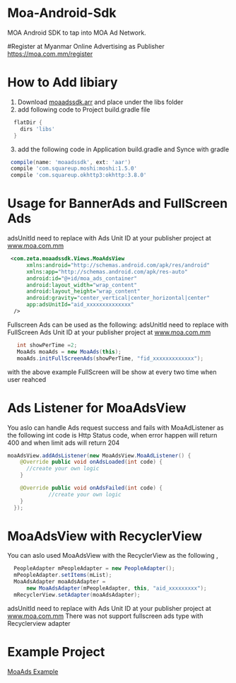 # Moa-Android-Sdk
MOA Android SDK to tap into MOA Ad Network.

#Register at Myanmar Online Advertising as Publisher
https://moa.com.mm/register

# How to Add libiary
1. Download [moaadssdk.arr](https://github.com/MyanmarOnlineAdvertising/moa-android-jdk/releases/download/v0.1/moaadssdk.aar)
 and place under the libs folder
2. add following code to Project build.gradle file
  ```groovy
    flatDir {
      dirs 'libs'
    }
   ```
3. add the following code in Application build.gradle and Synce with gradle
  ```groovy
   compile(name: 'moaadssdk', ext: 'aar')
   compile 'com.squareup.moshi:moshi:1.5.0'
   compile 'com.squareup.okhttp3:okhttp:3.8.0'
   ```
# Usage for BannerAds and FullScreen Ads
 adsUnitId need to replace with Ads Unit ID at your publisher project at www.moa.com.mm
 
  ```xml
   <com.zeta.moaadssdk.Views.MoaAdsView
        xmlns:android="http://schemas.android.com/apk/res/android"
        xmlns:app="http://schemas.android.com/apk/res-auto"
        android:id="@+id/moa_ads_container"
        android:layout_width="wrap_content"
        android:layout_height="wrap_content"
        android:gravity="center_vertical|center_horizontal|center"
        app:adsUnitId="aid_xxxxxxxxxxxxxx"
    />
   ```
   Fullscreen Ads can be used as the following:
   adsUnitId need to replace with FullScreen Ads Unit ID 
   at your publisher project at www.moa.com.mm
   ```java
      int showPerTime =2;
      MoaAds moaAds = new MoaAds(this);
      moaAds.initFullScreenAds(showPerTime, "fid_xxxxxxxxxxxxx");
   ```
  with the above example FullScreen will be show at every two time when user reahced
  
  # Ads Listener for MoaAdsView
  You aslo can handle Ads request success and fails with MoaAdListener  as the following
  int code is Http Status code, when error happen will return 400 and when limit ads will return 204
  ```java
  moaAdsView.addAdsListener(new MoaAdsView.MoaAdListener() {
      @Override public void onAdsLoaded(int code) {
        //create your own logic
      }

      @Override public void onAdsFailed(int code) {
               //create your own logic
      }
    });
  ```  
  
  # MoaAdsView with RecyclerView
  You can aslo used MoaAdsView with the RecyclerView as the following , 
  ```java
    PeopleAdapter mPeopleAdapter = new PeopleAdapter();
    mPeopleAdapter.setItems(mList);
    MoaAdsAdapter moaAdsAdapter =
        new MoaAdsAdapter(mPeopleAdapter, this, "aid_xxxxxxxxx");
    mRecyclerView.setAdapter(moaAdsAdapter);
  ```
  adsUnitId need to replace with Ads Unit ID at your publisher project at www.moa.com.mm
  There was not support fullscreen ads type with Recyclerview adapter

  # Example Project
  [MoaAds Example](https://github.com/MyanmarOnlineAdvertising/moa-android-examples/tree/master/moa-android-sdk)
